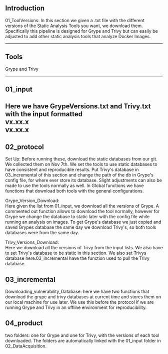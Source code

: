 ## Introduction
01_ToolVersions: In this section we given a .txt file with the different versions of the Static Analysis Tools you want, we download them.
Specifically this pipeline is designed for Grype and Trivy but can easily
be adjusted to add other static analysis tools that analyze Docker Images.
___
## Tools
Grype and Trivy
___
## 01_input
Here we have GrypeVersions.txt and Trivy.txt with the input formatted   
vx.xx.x    
vx.xx.x
---
## 02_protocol

Set Up:
Before running these, download the static databases from our git. We collected them
on Nov 7th. We set the tools to use static databases to have consistent and 
reproducible results. Put Trivy's database in 03_incremental of this section
and change the path of the db in Grype's config file, for where 
ever store its database. Slight adjustments can also be made to use the tools 
normally as well. In Global functions we have functions that download both tools
with the general configurations. 

Grype_Version_Download:  
Here given the list from 01_input, we download all the versions of Grype.
A commented out function allows to download the tool normally, however for 
Grype we change the database to static later with the config file 
while running an analysis on images. To get Grype's database we just copied 
and saved Grypes database the same day we download Trivy's, so both tools 
databases were from the same day. 

Trivy_Versions_Download:  
Here we download all the versions of Trivy from the input lists. We also have 
to set Trivy's database to be static in this section. We also set Trivys database
here.03_incremental have the function used to pull the Trivy database. 
  
## 03_incremental
 
Downloading_vulnerability_Database:
here we have two functions that download the grype and trivy databases at current time
and stores them on our local machine for use later. We use this before the protocol if we are 
running Grype and Trivy in an offline environment for reproducibility.

## 04_product
two folders: one for Grype and one for Trivy, with the versions of each tool downloaded.
The folders are automatically linked with the 01_input folder in 02_DataAcquisition.


